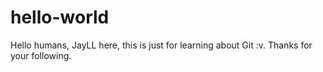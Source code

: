 # hello-world
Hello humans,
JayLL here, this is just for learning about Git :v. 
Thanks for your following.

